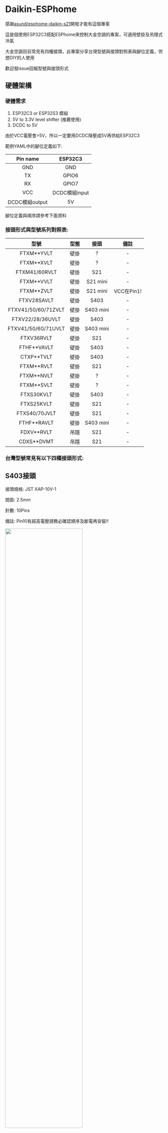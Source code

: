 # Daikin-ESPhome

感謝[asund/esphome-daikin-s21](https://github.com/asund/esphome-daikin-s21)開發才能有這個專案

這是個使用ESP32C3搭配ESPhome來控制大金空調的專案，可適用壁掛及吊隱式冷氣

大金空調目前常見有四種接頭，此專案分享台灣型號與接頭對照表與腳位定義，供想DIY的人使用

歡迎發issue回報型號與接頭形式

## 硬體架構

### 硬體需求

1. ESP32C3 or ESP32S3 模組
2. 5V to 3.3V level shifter (推薦使用)
3. DCDC to 5V

由於VCC電壓會>5V，所以一定要用DCDC降壓成5V再供給ESP32C3

範例YAML中的腳位定義如下:

| Pin name | ESP32C3 |
|:--:|:--:|
| GND | GND |
| TX | GPIO6 |
| RX | GPIO7 |
| VCC | DCDC模組input |
| DCDC模組output | 5V |

腳位定義與順序請參考下面資料

### 接頭形式與型號系列對照表:

| 型號 | 型態 | 接頭 | 備註 |
|:--:|:--:|:--:|:--:|
| FTXM**YVLT | 壁掛 | ? | - |
| FTXM**XVLT | 壁掛 | ? | - |
| FTXM41/60RVLT | 壁掛 | S21 | - |
| FTXM**VVLT | 壁掛 | S21 mini | - |
| FTXM**ZVLT | 壁掛 | S21 mini | VCC在Pin1! |
| FTXV28SAVLT | 壁掛 | S403 | - |
| FTXV41/50/60/71ZVLT | 壁掛 | S403 mini | - |
| FTXV22/28/36UVLT | 壁掛 | S403  | - |
| FTXV41/50/60/71UVLT | 壁掛 | S403 mini  | - |
| FTXV36RVLT | 壁掛 | S21 | - |
| FTHF**VAVLT | 壁掛 | S403 | - |
| CTXP**TVLT | 壁掛 | S403 | - |
| FTXM**RVLT | 壁掛 | S21 | - |
| FTXM**NVLT | 壁掛 | ? | - |
| FTXM**SVLT | 壁掛 | ? | - |
| FTXS30KVLT | 壁掛 | S403 | - |
| FTXS25KVLT | 壁掛 | S21 | - |
| FTXS40/70JVLT | 壁掛 | S21 | - |
| FTHF**RAVLT | 壁掛 | S403 mini | - |
| FDXV**RVLT | 吊隱 | S21 | - |
| CDXS**DVMT | 吊隱 | S21 | - |


### 台灣型號常見有以下四種接頭形式:

## S403接頭

接頭規格: JST XAP-10V-1

間距: 2.5mm

針數: 10Pins

備註: Pin10有超高電壓請務必確認順序及斷電再安裝!!

<img src="images/S403.jpg" width="70%" />

---

## S403 mini接頭

規格: JST PBVP-10V-S

間距: 2.0mm

針數: 10Pins

備註: Pin10有超高電壓請務必確認順序及斷電再安裝!!

<img src="images/S403_mini.jpg" width="70%" />

---

## S21 接頭

規格: EH-5Y (等同EH-2.5mm)

間距: 2.5mm

針數: 5Pins

<img src="images/S21.jpeg" width="70%" />



## S21 mini接頭

規格: JST PAP-5 (等同PA-2.0mm-5P)

間距: 2.0mm

針數: 5Pins

備註: **有些型號VCC是來自Pin1，目前已知橫綱Z系列是在Pin1**

<img src="images/S21_mini.png" width="70%" />


## Credit & Thanks

- Wiring references: [https://github.com/revk/ESP32-Faikin/wiki/Wiring](https://github.com/revk/ESP32-Faikin/wiki/Wiring)
- ESPhome component: [https://github.com/asund/esphome-daikin-s21](https://github.com/asund/esphome-daikin-s21)
- 台灣大金適用無線控制型號列表: [台灣官網](https://www.hotaidev.com.tw/web/product/9/59.html)
- 感謝協助測試硬體的何布、玉米、Aries Chuang





